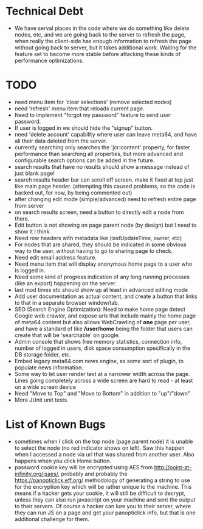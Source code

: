 # Technical Debt
* We have serval places in the code where we do something like delete nodes, etc, and we are going back to the server to refresh the page, when really the client-side has enough information to refresh the page without going back to server, but it takes additional work. Waiting for the feature set to become more stable before attacking these kinds of performance optimizations.


# TODO
* need menu item for 'clear selections' (remove selected nodes)
* need 'refresh' menu item that reloads current page.
* Need to implement "forgot my password" feature to send user password.
* If user is logged in we should hide the "signup" button.
* need 'delete account' capability where user can leave meta64, and have all their data deleted from the server.
* currently searching only searches the 'jcr:content' property, for faster performance than searching all properties, but more advanced and configurable search options can be added in the future.
* search results that have no results should show a message instead of just blank page!
* search results header bar can scroll off screen. make it fixed at top just like main page header.
  (attempting this caused problems, so the code is backed out, for now, by being commented out)
* after changing edit mode (simple/advanced) need to refresh entire page from server
* on search results screen, need a button to directly edit a node from there.
* Edit button is not showing on page parent node (by design) but I need to show it I think.
* Need row headers with metadata like (lastUpdateTime, owner, etc)
* For nodes that are shared, they should be indicated in some obvious way to the user, without having to go to sharing page to check.
* Need edit email address feature.
* Need menu item that will display anonymous home page to a user who is logged in.
* Need some kind of progress indication of any long running processes (like an export) happening on the server.
* last mod times etc should show up at least in advanced editing mode
* Add user documentation as actual content, and create a button that links to that in a separate browser window/tab.
* SEO (Search Engine Optimization): Need to make home page detect Google web crawler, and expose urls that include mainly the home page of meta64 content but also allows WebCrawling of **one** page per user, and have a standard of like **/user/home** being the folder that users can create that will be 'searchable' on google.
* Admin console that shows free memory statistics, connection info, number of logged in users, disk space consumption specifically in the DB storage folder, etc.
* Embed legacy meta64.com news engine, as some sort of plugin, to populate news information.
* Some way to let user render text at a narrower width across the page. Lines going completely across a wide screen are hard to read - at least on a wide screen device
* Need "Move to Top" and "Move to Bottom" in addition to "up"/"down"
* More JUnit unit tests.

# List of Known Bugs
* sometimes when I click on the top node (page parent node) it is unable to select the node (no red indicator shows on left). Saw this happen when I accessed a node via url that was shared from another user. Also happens when you click Home button.
* password cookie key will be encrypted using AES from http://point-at-infinity.org/jsaes/, probably and probably the
https://panopticlick.eff.org/ methodology of generating a string to use for the encryption key which will be rather unique to the machine. This means if a hacker gets your cookie, it will still be difficult to decrypt, unless they can also run javascript on your machine and sent the output to their servers. Of course a hacker can lure you to their server, where they can run JS on a page and get your panopticlick info, but that is one additional challenge for them.
